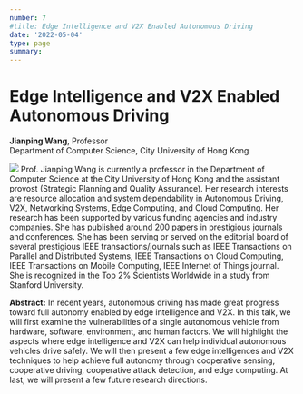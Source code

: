 ```yaml
---
number: 7
#title: Edge Intelligence and V2X Enabled Autonomous Driving
date: '2022-05-04'
type: page
summary:
---
```


<!--more-->

# Edge Intelligence and V2X Enabled Autonomous Driving

**Jianping Wang**, Professor  
Department of Computer Science, City University of Hong Kong

![](../k7.png) Prof. Jianping Wang is currently a professor in the Department of Computer Science at the City University of Hong Kong and the assistant provost (Strategic Planning and Quality Assurance). Her research interests are resource allocation and system dependability in Autonomous Driving, V2X, Networking Systems, Edge Computing, and Cloud Computing. Her research has been supported by various funding agencies and industry companies. She has published around 200 papers in prestigious journals and conferences. She has been serving or served on the editorial board of several prestigious IEEE transactions/journals such as IEEE Transactions on Parallel and Distributed Systems, IEEE Transactions on Cloud Computing, IEEE Transactions on Mobile Computing, IEEE Internet of Things journal. She is recognized in the Top 2% Scientists Worldwide in a study from Stanford University.

**Abstract:** In recent years, autonomous driving has made great progress toward full autonomy enabled by edge intelligence and V2X. In this talk, we will first examine the vulnerabilities of a single autonomous vehicle from hardware, software, environment, and human factors. We will highlight the aspects where edge intelligence and V2X can help individual autonomous vehicles drive safely. We will then present a few edge intelligences and V2X techniques to help achieve full autonomy through cooperative sensing, cooperative driving, cooperative attack detection, and edge computing. At last, we will present a few future research directions. 
